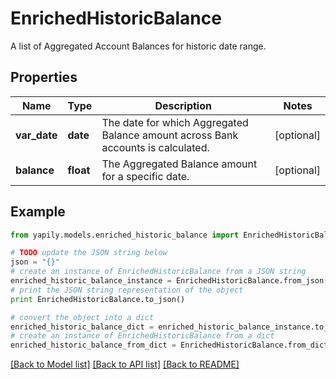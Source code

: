 # EnrichedHistoricBalance

A list of Aggregated Account Balances for historic date range.

## Properties
Name | Type | Description | Notes
------------ | ------------- | ------------- | -------------
**var_date** | **date** | The date for which Aggregated Balance amount across Bank accounts is calculated. | [optional] 
**balance** | **float** | The Aggregated Balance amount for a specific date. | [optional] 

## Example

```python
from yapily.models.enriched_historic_balance import EnrichedHistoricBalance

# TODO update the JSON string below
json = "{}"
# create an instance of EnrichedHistoricBalance from a JSON string
enriched_historic_balance_instance = EnrichedHistoricBalance.from_json(json)
# print the JSON string representation of the object
print EnrichedHistoricBalance.to_json()

# convert the object into a dict
enriched_historic_balance_dict = enriched_historic_balance_instance.to_dict()
# create an instance of EnrichedHistoricBalance from a dict
enriched_historic_balance_from_dict = EnrichedHistoricBalance.from_dict(enriched_historic_balance_dict)
```
[[Back to Model list]](../README.md#documentation-for-models) [[Back to API list]](../README.md#documentation-for-api-endpoints) [[Back to README]](../README.md)


